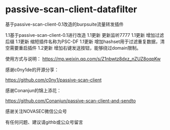 # passive-scan-client-datafilter
基于passive-scan-client-0.1改造的burpsuite流量转发插件


1.1基于passive-scan-client-0.1进行改造
1.1更新 更新监听7777
1.1更新 增加过滤后缀
1.1更新 缩短插件名称为PSC-DF
1.1更新 增加hashset用于过滤重复数据，清空需要重启插件
1.2更新 增加右键发送按钮，能够绕过domain限制。


使用方式与说明：
https://mp.weixin.qq.com/s/Z1nbwtz8dxz_nZUZ8oqpKw

感谢c0ny1de的开源分享：

https://github.com/c0ny1/passive-scan-client

感谢Conanjun的锦上添花：

https://github.com/Conanjun/passive-scan-client-and-sendto

感谢关注NOVASEC微信公众号

有任何问题、建议请githb或公众号留言
